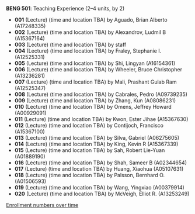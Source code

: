 **BENG 501**: Teaching Experience (2–4 units, by 2)

- **001** (Lecture) (time and location TBA) by Aguado, Brian Alberto (A17248335)
- **002** (Lecture) (time and location TBA) by Alexandrov, Ludmil B (A15367164)
- **003** (Lecture) (time and location TBA) by staff
- **004** (Lecture) (time and location TBA) by Fraley, Stephanie I. (A12525331)
- **005** (Lecture) (time and location TBA) by Shi, Lingyan (A16154361)
- **006** (Lecture) (time and location TBA) by Wheeler, Bruce Christopher (A13236281)
- **007** (Lecture) (time and location TBA) by Mali, Prashant Gulab Ram (A12525347)
- **008** (Lecture) (time and location TBA) by Cabrales, Pedro (A09739235)
- **009** (Lecture) (time and location TBA) by Zhang, Kun (A08086231)
- **010** (Lecture) (time and location TBA) by Omens, Jeffrey Howard (A00929091)
- **011** (Lecture) (time and location TBA) by Kwon, Ester Jihae (A15367630)
- **012** (Lecture) (time and location TBA) by Contijoch, Francisco (A15367100)
- **013** (Lecture) (time and location TBA) by Silva, Gabriel (A06275605)
- **014** (Lecture) (time and location TBA) by King, Kevin R (A15367339)
- **015** (Lecture) (time and location TBA) by Sah, Robert Lie-Yuan (A01889190)
- **016** (Lecture) (time and location TBA) by Shah, Sameer B (A02344654)
- **017** (Lecture) (time and location TBA) by Huang, Xiaohua (A05107631)
- **018** (Lecture) (time and location TBA) by Palsson, Bernhard O. (A01506593)
- **019** (Lecture) (time and location TBA) by Wang, Yingxiao (A00379914)
- **020** (Lecture) (time and location TBA) by McVeigh, Elliot R. (A13253249)

[Enrollment numbers over time](./BENG501.tsv)
